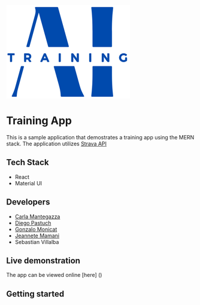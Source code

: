 ![Logo](/src/media/logo.png)

# Training App

This is a sample application that demostrates a training app using the MERN stack. The application utilizes [Strava API](https://developers.strava.com/ "Strava API")

## Tech Stack
* React
* Material UI

## Developers
* [Carla Mantegazza](https://github.com/carmantegazza)
* [Diego Pastuch](https://github.com/diepast)
* [Gonzalo Monicat](https://github.com/YraXx)
* [Jeannete Mamani](https://github.com/JeanetteLorena)
* Sebastian Villalba

## Live demonstration

The app can be viewed online [here] ()

## Getting started

